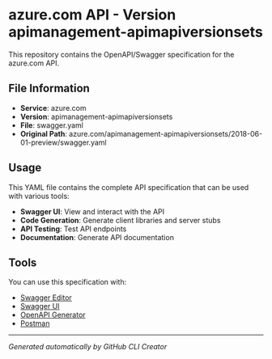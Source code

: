 # azure.com API - Version apimanagement-apimapiversionsets

This repository contains the OpenAPI/Swagger specification for the azure.com API.

## File Information

- **Service**: azure.com
- **Version**: apimanagement-apimapiversionsets
- **File**: swagger.yaml
- **Original Path**: azure.com/apimanagement-apimapiversionsets/2018-06-01-preview/swagger.yaml

## Usage

This YAML file contains the complete API specification that can be used with various tools:

- **Swagger UI**: View and interact with the API
- **Code Generation**: Generate client libraries and server stubs
- **API Testing**: Test API endpoints
- **Documentation**: Generate API documentation

## Tools

You can use this specification with:

- [Swagger Editor](https://editor.swagger.io/)
- [Swagger UI](https://swagger.io/tools/swagger-ui/)
- [OpenAPI Generator](https://openapi-generator.tech/)
- [Postman](https://www.postman.com/)

---

*Generated automatically by GitHub CLI Creator*
